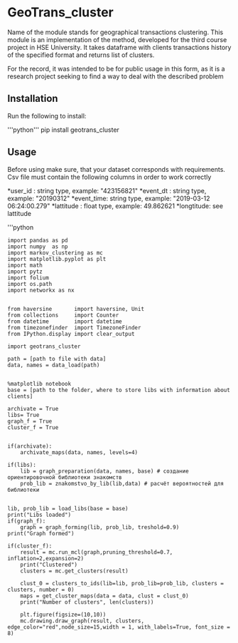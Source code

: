 # GeoTrans_cluster

Name of the module stands for geographical transactions clustering. This module is an implementation of the method, developed for the third course project in HSE University. It takes dataframe with clients transactions history of the
specified format and returns list of clusters.

For the record, it was intended to be for public usage in this form, as it is a research project seeking to find a way to deal with the described problem

## Installation

Run the following to install:

'''python'''
    pip install geotrans_cluster


## Usage

Before using make sure, that your dataset corresponds with requirements. Csv file must contain the following columns in order to work correctly

*user_id   :   string type, example: "423156821"
*event_dt  :   string type, example: "20190312"
*event_time:   string type, example: "2019-03-12 06:24:00.279"
*lattitude :   float  type, example: 49.862621
*longtitude:   see lattitude

'''python

    import pandas as pd
    import numpy  as np
    import markov_clustering as mc
    import matplotlib.pyplot as plt
    import math
    import pytz
    import folium
    import os.path
    import networkx as nx


    from haversine       import haversine, Unit
    from collections     import Counter
    from datetime        import datetime
    from timezonefinder  import TimezoneFinder
    from IPython.display import clear_output

    import geotrans_cluster

    path = [path to file with data]
    data, names = data_load(path)


    %matplotlib notebook
    base = [path to the folder, where to store libs with information about clients]

    archivate = True
    libs= True
    graph_f = True
    cluster_f = True


    if(archivate):
        archivate_maps(data, names, levels=4)

    if(libs):
        lib = graph_preparation(data, names, base) # создание ориентировочной библиотеки знакомств
        prob_lib = znakomstvo_by_lib(lib,data) # расчёт вероятностей для библиотеки


    lib, prob_lib = load_libs(base = base)
    print("Libs loaded")
    if(graph_f):
        graph = graph_forming(lib, prob_lib, treshold=0.9)
    print("Graph formed")

    if(cluster_f):
        result = mc.run_mcl(graph,pruning_threshold=0.7, inflation=2,expansion=2) 
        print("Clustered")
        clusters = mc.get_clusters(result)

        clust_0 = clusters_to_ids(lib=lib, prob_lib=prob_lib, clusters = clusters, number = 0)
        maps = get_cluster_maps(data = data, clust = clust_0)
        print("Number of clusters", len(clusters))

        plt.figure(figsize=(10,10))
        mc.drawing.draw_graph(result, clusters, edge_color="red",node_size=15,width = 1, with_labels=True, font_size = 8)
